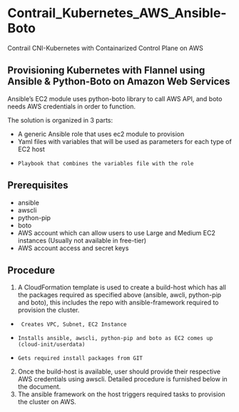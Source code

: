 # Contrail_Kubernetes_AWS_Ansible-Boto
Contrail CNI-Kubernetes with Containarized Control Plane on AWS

## Provisioning Kubernetes with Flannel using Ansible & Python-Boto on Amazon Web Services

Ansible’s EC2 module uses python-boto library to call AWS API, and boto needs AWS credentials in order to function.

The solution is organized in 3 parts:

*	A generic Ansible role that uses ec2 module to provision
*	Yaml files with variables that will be used as parameters for each type of EC2 host
*     Playbook that combines the variables file with the role

## Prerequisites

*	ansible 
*	awscli
*	python-pip
*	boto
*	AWS account which can allow users to use Large and Medium EC2 instances (Usually not available in free-tier)
*	AWS account access and secret keys

## Procedure

1.	A CloudFormation template is used to create a build-host which has all the packages required as specified above (ansible, awcli, python-pip and boto), this includes the repo with ansible-framework required to provision the cluster.

*      Creates VPC, Subnet, EC2 Instance
*     Installs ansible, awscli, python-pip and boto as EC2 comes up (cloud-init/userdata)
*     Gets required install packages from GIT

2.	Once the build-host is available, user should provide their respective AWS credentials using awscli. Detailed procedure is furnished below in the document.
3.  The ansible framework on the host triggers required tasks to provision the cluster on AWS.
